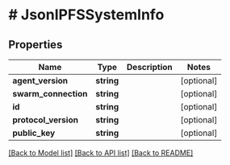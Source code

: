 # # JsonIPFSSystemInfo

## Properties

Name | Type | Description | Notes
------------ | ------------- | ------------- | -------------
**agent_version** | **string** |  | [optional]
**swarm_connection** | **string** |  | [optional]
**id** | **string** |  | [optional]
**protocol_version** | **string** |  | [optional]
**public_key** | **string** |  | [optional]

[[Back to Model list]](../../README.md#models) [[Back to API list]](../../README.md#endpoints) [[Back to README]](../../README.md)
